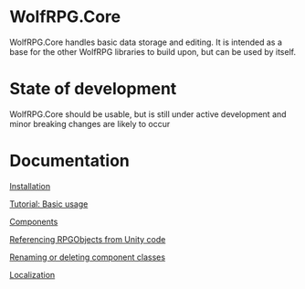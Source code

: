 # WolfRPG.Core
WolfRPG.Core handles basic data storage and editing. It is intended as a base for the other WolfRPG libraries to build upon, but can be used by itself.

# State of development
WolfRPG.Core should be usable, but is still under active development and minor breaking changes are likely to occur

# Documentation
[Installation](https://github.com/Wolfos/WolfRPG.Core/wiki/Installation)

[Tutorial: Basic usage](https://github.com/Wolfos/WolfRPG.Core/wiki/Tutorial:-basic-usage)

[Components](https://github.com/Wolfos/WolfRPG.Core/wiki/Components)

[Referencing RPGObjects from Unity code](https://github.com/Wolfos/WolfRPG.Core/wiki/Referencing-RPGObjects-from-Unity-code)

[Renaming or deleting component classes](https://github.com/Wolfos/WolfRPG.Core/wiki/Renaming-or-deleting-component-classes)

[Localization](https://github.com/Wolfos/WolfRPG.Core/wiki/Localization)
